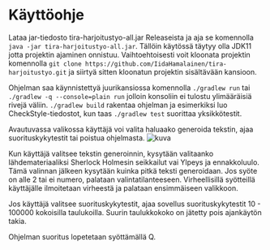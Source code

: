 # Käyttöohje

Lataa jar-tiedosto tira-harjoitustyo-all.jar Releaseista ja aja se komennolla `java -jar tira-harjoitustyo-all.jar`. Tällöin käytössä täytyy olla JDK11 jotta projektin ajaminen onnistuu. Vaihtoehtoisesti voit kloonata projektin komennolla 
```git clone https://github.com/IidaHamalainen/tira-harjoitustyo.git``` ja siirtyä sitten kloonatun projektin sisältävään kansioon.

Ohjelman saa käynnistettyä juurikansiossa komennolla `./gradlew run` tai `./gradlew -q --console=plain run` jolloin konsoliin ei tulostu ylimääräisiä rivejä väliin.
`./gradlew build` rakentaa ohjelman ja esimerkiksi luo CheckStyle-tiedostot, kun taas `./gradlew test` suorittaa yksikkötestit.

Avautuvassa valikossa käyttäjä voi valita haluaako generoida tekstin, ajaa suorituskykytestit tai poistua ohjelmasta.
![kuva](https://github.com/IidaHamalainen/tira-harjoitustyo/blob/main/dokumentaatio/Kuvat/kayttoohje1.png)

Kun käyttäjä valitsee tekstin generoinnin, kysytään valitaanko lähdemateriaaliksi Sherlock Holmesin seikkailut vai Ylpeys ja ennakkoluulo. Tämä valinnan jälkeen kysytään kuinka pitkä teksti generoidaan. Jos syöte on alle 2 tai ei numero, palataan valintatilanteeseen. Virheellisillä syötteillä käyttäjälle ilmoitetaan virheestä ja palataan ensimmäiseen valikkoon.

Jos käyttäjä valitsee suorituskykytestit, ajaa sovellus suorituskykytestit 10 - 100000 kokoisilla taulukoilla. Suurin taulukkokoko on jätetty pois ajankäytön takia.

Ohjelman suoritus lopetetaan syöttämällä Q.
